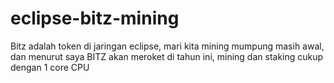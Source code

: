 # eclipse-bitz-mining
Bitz adalah token di jaringan eclipse, mari kita mining mumpung masih awal, dan menurut saya BITZ akan meroket di tahun ini, mining dan staking cukup dengan 1 core CPU
